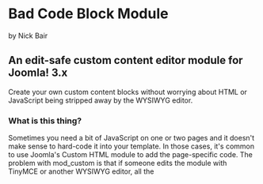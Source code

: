 Bad Code Block Module
=====================
by Nick Bair

An edit-safe custom content editor module for Joomla! 3.x
---------------------------------------------------------

Create your own custom content blocks without worrying about HTML or JavaScript
being stripped away by the WYSIWYG editor.

### What is this thing?

Sometimes you need a bit of JavaScript on one or two pages and it doesn't make
sense to hard-code it into your template. In those cases, it's common to use
Joomla's Custom HTML module to add the page-specific code. The problem with
mod_custom is that if someone edits the module with TinyMCE or another WYSIWYG
editor, all the <script> tags will be eradicated.

the Bad Code Block module is intended to circumvent this problem by providing a
strictly CodeMirror-based editor window with all content filtering disabled.

### Cool! How do I use it?

To use it, simply create a new Bad Code Block module and paste in your code.
Because this module is intended for code, all module chrome is eliminated by
overriding the user-selected module style and setting this value to "none". This
means that the *Show Title* field will be ignored, as will the *Module Style*
field under the *Advanced* tab.

### But I need module chrome!

If you need module chrome but want to avoid having your code stripped, simply
nest your Bad Code Block module within a Custom HTML module. To do this, create
a Custom HTML module and configure your desired module style settings. Under the
*Options* tab, be sure to set *Prepare Content* to **Yes**. Then include your
Bad Code Block module within the Custom HTML content editor using Joomla's
[{loadmodule} or {loadposition} facilities](https://docs.joomla.org/How_do_you_put_a_module_inside_an_article%3F).
